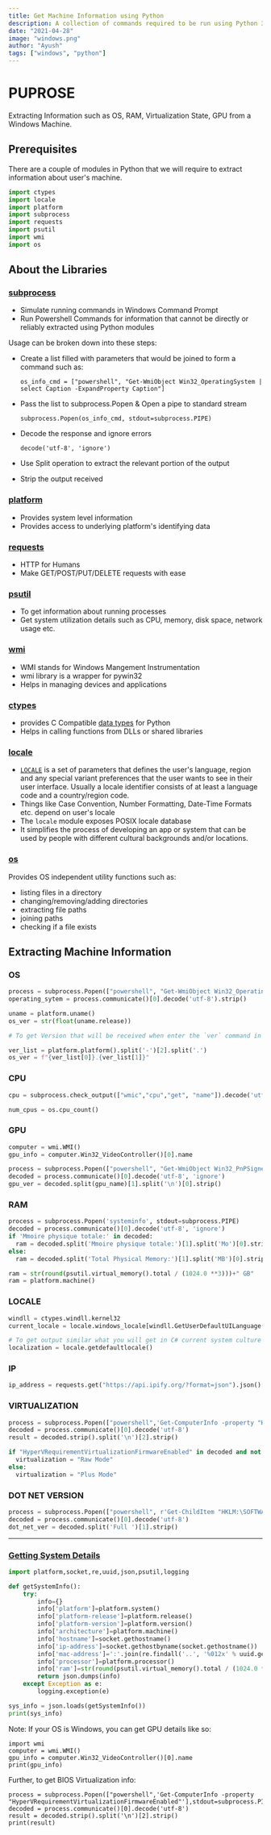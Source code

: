 ```yaml
---
title: Get Machine Information using Python
description: A collection of commands required to be run using Python 3 to extract all relevant Information about a user's machine
date: "2021-04-28"
image: "windows.png"
author: "Ayush"
tags: ["windows", "python"]
---
```


# PUPROSE

Extracting Information such as OS, RAM, Virtualization State, GPU from a Windows Machine.

## Prerequisites

There are a couple of modules in Python that we will require to extract information about user's machine.

```py
import ctypes
import locale
import platform
import subprocess
import requests
import psutil
import wmi
import os
```

## About the Libraries

### [subprocess](https://docs.python.org/3/library/subprocess.html)

- Simulate running commands in Windows Command Prompt
- Run Powershell Commands for information that cannot be directly or reliably extracted using Python modules

Usage can be broken down into these steps:

- Create a list filled with parameters that would be joined to form a command such as:

  `os_info_cmd = ["powershell", "Get-WmiObject Win32_OperatingSystem | select Caption -ExpandProperty Caption"]`

- Pass the list to subprocess.Popen & Open a pipe to standard stream

  `subprocess.Popen(os_info_cmd, stdout=subprocess.PIPE)`

- Decode the response and ignore errors

  `decode('utf-8', 'ignore')`

- Use Split operation to extract the relevant portion of the output
- Strip the output received

### [platform](https://docs.python.org/3/library/platform.html)

- Provides system level information
- Provides access to underlying platform's identifying data

### [requests](https://pypi.org/project/requests/)

- HTTP for Humans
- Make GET/POST/PUT/DELETE requests with ease

### [psutil](https://psutil.readthedocs.io/en/latest/)

- To get information about running processes
- Get system utilization details such as CPU, memory, disk space, network usage etc.

### [wmi](https://pypi.org/project/WMI/)

- WMI stands for Windows Mangement Instrumentation
- wmi library is a wrapper for pywin32
- Helps in managing devices and applications

### [ctypes](https://docs.python.org/3/library/ctypes.html)

- provides C Compatible [data types](https://docs.python.org/3/library/ctypes.html#fundamental-data-types) for Python
- Helps in calling functions from DLLs or shared libraries

### [locale](https://docs.python.org/3/library/locale.html)

- [`LOCALE`](<https://en.wikipedia.org/wiki/Locale_(computer_software)>) is a set of parameters that defines the user's language, region and any special variant preferences that the user wants to see in their user interface. Usually a locale identifier consists of at least a language code and a country/region code.
- Things like Case Convention, Number Formatting, Date-Time Formats etc. depend on user's locale
- The `locale` module exposes POSIX locale database
- It simplifies the process of developing an app or system that can be used by people with different cultural backgrounds and/or locations.

### [os](https://docs.python.org/3/library/os.html)

Provides OS independent utility functions such as:

- listing files in a directory
- changing/removing/adding directories
- extracting file paths
- joining paths
- checking if a file exists

## Extracting Machine Information

### OS

```py heading="Full Operating System Name"
process = subprocess.Popen(["powershell", "Get-WmiObject Win32_OperatingSystem | select Caption -ExpandProperty Caption"], stdout=subprocess.PIPE)
operating_sytem = process.communicate()[0].decode('utf-8').strip()
```

```py heading="OS Version (like 10.0, 8.1)"
uname = platform.uname()
os_ver = str(float(uname.release))
```

```py heading="OS Version (similar to running version on cmd)"
# To get Version that will be received when enter the `ver` command in command prompt, we can use platform.platform()

ver_list = platform.platform().split('-')[2].split('.')
os_ver = f"{ver_list[0]}.{ver_list[1]}"
```

### CPU

```py heading="CPU Name"
cpu = subprocess.check_output(["wmic","cpu","get", "name"]).decode('utf-8').split('\n')[1].strip()
```

```py heading="Number of Processors"
num_cpus = os.cpu_count()
```

### GPU

```py heading="GPU Name"
computer = wmi.WMI()
gpu_info = computer.Win32_VideoController()[0].name
```

```py heading="GPU Driver Version"
process = subprocess.Popen(["powershell", "Get-WmiObject Win32_PnPSignedDriver | select devicename, driverversion"], stdout=subprocess.PIPE)
decoded = process.communicate()[0].decode('utf-8', 'ignore')
gpu_ver = decoded.split(gpu_name)[1].split('\n')[0].strip()
```

### RAM

```py heading='Extracting RAM (excludes ram consumed by Partitions)'
process = subprocess.Popen('systeminfo', stdout=subprocess.PIPE)
decoded = process.communicate()[0].decode('utf-8', 'ignore')
if 'Mmoire physique totale:' in decoded:
  ram = decoded.split('Mmoire physique totale:')[1].split('Mo')[0].strip().replace(',', '')
else:
  ram = decoded.split('Total Physical Memory:')[1].split('MB')[0].strip().replace(',', '')
```

```py heading="RAM (Total Machine Ram)"
ram = str(round(psutil.virtual_memory().total / (1024.0 **3)))+" GB"
ram = platform.machine()
```

### LOCALE

```py heading="OS Locale (like en-in)"
windll = ctypes.windll.kernel32
current_locale = locale.windows_locale[windll.GetUserDefaultUILanguage()]

# To get output similar what you will get in C# current system culture library
localization = locale.getdefaultlocale()
```

### IP

```py heading="Public IP Address"
ip_address = requests.get("https://api.ipify.org/?format=json").json()['ip']
```

### VIRTUALIZATION

```py heading="Virtualization (Raw/Plus)"
process = subprocess.Popen(["powershell",'Get-ComputerInfo -property "HyperVRequirementVirtualizationFirmwareEnabled"'],stdout=subprocess.PIPE);
decoded = process.communicate()[0].decode('utf-8')
result = decoded.strip().split('\n')[2].strip()

if "HyperVRequirementVirtualizationFirmwareEnabled" in decoded and not str(result) == "False":
  virtualization = "Raw Mode"
else:
  virtualization = "Plus Mode"
```

### DOT NET VERSION

```py heading="Dot Net Version (Full)"
process = subprocess.Popen(["powershell", r'Get-ChildItem "HKLM:\SOFTWARE\Microsoft\NET Framework Setup\NDP" -Recurse | Get-ItemProperty -Name version -EA 0 | Where { $_.PSChildName -Match "^(?!S)\p{L}"} | Select PSChildName, version | grep "Full"'], stdout=subprocess.PIPE)
decoded = process.communicate()[0].decode('utf-8')
dot_net_ver = decoded.split('Full ')[1].strip()
```

---

### [Getting System Details](https://stackoverflow.com/questions/3103178/how-to-get-the-system-info-with-python)

```py
import platform,socket,re,uuid,json,psutil,logging

def getSystemInfo():
    try:
        info={}
        info['platform']=platform.system()
        info['platform-release']=platform.release()
        info['platform-version']=platform.version()
        info['architecture']=platform.machine()
        info['hostname']=socket.gethostname()
        info['ip-address']=socket.gethostbyname(socket.gethostname())
        info['mac-address']=':'.join(re.findall('..', '%012x' % uuid.getnode()))
        info['processor']=platform.processor()
        info['ram']=str(round(psutil.virtual_memory().total / (1024.0 **3)))+" GB"
        return json.dumps(info)
    except Exception as e:
        logging.exception(e)

sys_info = json.loads(getSystemInfo())
print(sys_info)
```

Note: If your OS is Windows, you can get GPU details like so:

```
import wmi
computer = wmi.WMI()
gpu_info = computer.Win32_VideoController()[0].name
print(gpu_info)
```

Further, to get BIOS Virtualization info:

```
process = subprocess.Popen(["powershell",'Get-ComputerInfo -property "HyperVRequirementVirtualizationFirmwareEnabled"'],stdout=subprocess.PIPE);
decoded = process.communicate()[0].decode('utf-8')
result = decoded.strip().split('\n')[2].strip()
print(result)
```
